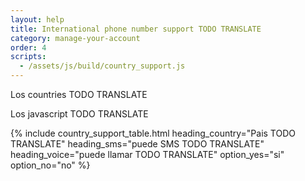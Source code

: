 ```yaml
---
layout: help
title: International phone number support TODO TRANSLATE
category: manage-your-account
order: 4
scripts:
  - /assets/js/build/country_support.js
---
```


Los countries TODO TRANSLATE

<noscript>
  Los javascript TODO TRANSLATE
</noscript>

{% include country_support_table.html
           heading_country="Pais TODO TRANSLATE"
           heading_sms="puede SMS TODO TRANSLATE"
           heading_voice="puede llamar TODO TRANSLATE"
           option_yes="si"
           option_no="no" %}

